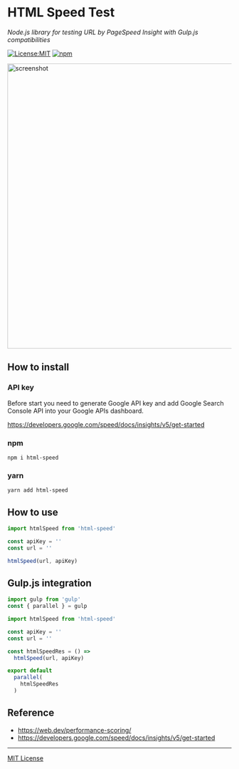 # HTML Speed Test

_Node.js library for testing URL by PageSpeed Insight with Gulp.js compatibilities_

[![License:MIT](https://img.shields.io/badge/License-MIT-blue.svg)](https://github.com/andreymatin/html-speed/LICENSE)
[![npm](https://img.shields.io/npm/v/html-speed.svg)](https://www.npmjs.com/package/html-speed)

<img src=https://raw.githubusercontent.com/andreymatin/html-speed/main/screenshot.png alt=screenshot width=640>

## How to install

### API key

Before start you need to generate Google API key and add Google Search Console API into your Google APIs dashboard.

https://developers.google.com/speed/docs/insights/v5/get-started


### npm

```shell
npm i html-speed
```

### yarn

```shell
yarn add html-speed
```

## How to use

```javascript
import htmlSpeed from 'html-speed'

const apiKey = ''
const url = ''

htmlSpeed(url, apiKey)
```

## Gulp.js integration

```javascript
import gulp from 'gulp'
const { parallel } = gulp

import htmlSpeed from 'html-speed'

const apiKey = ''
const url = ''

const htmlSpeedRes = () =>
  htmlSpeed(url, apiKey)

export default
  parallel(
    htmlSpeedRes
  )
```

## Reference

- https://web.dev/performance-scoring/
- https://developers.google.com/speed/docs/insights/v5/get-started

---
[MIT License](LICENSE)
